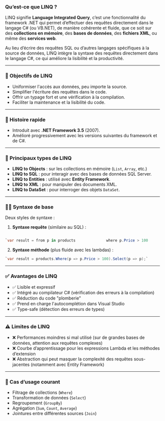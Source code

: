 ### Qu’est-ce que LINQ ?

LINQ signifie **Language Integrated Query**, c’est une fonctionnalité du framework .NET qui permet d’effectuer des requêtes directement dans le langage C# (ou VB.NET), de manière cohérente et fluide, que ce soit sur des **collections en mémoire**, des **bases de données**, des **fichiers XML**, ou même des **services web**.

Au lieu d’écrire des requêtes SQL ou d’autres langages spécifiques à la source de données, LINQ intègre la syntaxe des requêtes directement dans le langage C#, ce qui améliore la lisibilité et la productivité.

---

### 🎯 Objectifs de LINQ

- Uniformiser l'accès aux données, peu importe la source.
- Simplifier l'écriture des requêtes dans le code.
- Offrir un typage fort et une vérification à la compilation.
- Faciliter la maintenance et la lisibilité du code.

---

### 📜 Histoire rapide

- Introduit avec **.NET Framework 3.5** (2007).    
- Amélioré progressivement avec les versions suivantes du framework et de C#.

---

### 🧩 Principaux types de LINQ

- **LINQ to Objects** : sur les collections en mémoire (`List`, `Array`, etc.)    
- **LINQ to SQL** : pour interagir avec des bases de données SQL Server.
- **LINQ to Entities** : utilisé avec **Entity Framework**.
- **LINQ to XML** : pour manipuler des documents XML.
- **LINQ to DataSet** : pour interroger des objets `DataSet`.

---

### 🧑‍💻 Syntaxe de base

Deux styles de syntaxe :

1. **Syntaxe requête** (similaire au SQL) :    

```csharp

`var result = from p in products              where p.Price > 100              select p;`
```

2. **Syntaxe méthode** (plus fluide avec les lambdas) :

```csharp
`var result = products.Where(p => p.Price > 100).Select(p => p);`
```

---

### ✅ Avantages de LINQ

- ✅ Lisible et expressif
- ✅ Intégré au compilateur C# (vérification des erreurs à la compilation)
- ✅ Réduction du code "plomberie"
- ✅ Prend en charge l'autocomplétion dans Visual Studio
- ✅ Type-safe (détection des erreurs de types)

---

### ⚠️ Limites de LINQ

- ❌ Performances moindres si mal utilisé (sur de grandes bases de données, attention aux requêtes complexes)
- ❌ Courbe d’apprentissage pour les expressions Lambda et les méthodes d’extension
- ❌ Abstraction qui peut masquer la complexité des requêtes sous-jacentes (notamment avec Entity Framework)

---

### 🚀 Cas d’usage courant

- Filtrage de collections (`Where`)
- Transformation de données (`Select`)
- Regroupement (`GroupBy`)
- Agrégation (`Sum`, `Count`, `Average`)
- Jointures entre différentes sources (`Join`)
